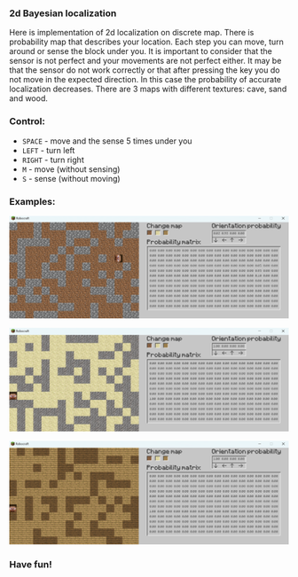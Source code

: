 ### 2d Bayesian localization

Here is implementation of 2d localization on discrete map. There is probability map that describes your location. Each step you can move, turn around or sense the block under you. It is important to consider that the sensor is not perfect and your movements are not perfect either. It may be that the sensor do not work correctly or that after pressing the key you do not move in the expected direction. In this case the probability of accurate localization decreases. There are 3 maps with different textures: cave, sand and wood. 

### Control:
- `SPACE` - move and the sense 5 times under you
- `LEFT`  - turn left
- `RIGHT` - turn right
- `M`     - move (without sensing)
- `S`     - sense (without moving)

### Examples:
![iamge](./img/cave.png)

![image](./img/sand.png)

![image](./img/wood.png)

### Have fun!
